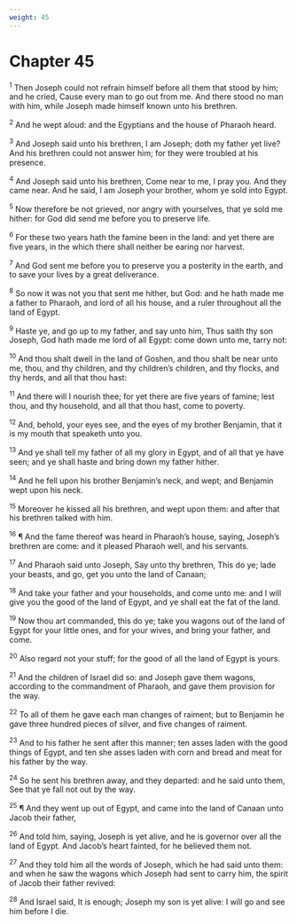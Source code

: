 ```yaml
---
weight: 45
---
```


# Chapter 45

<sup>1</sup> Then Joseph could not refrain himself before all them that stood by him; and he cried, Cause every man to go out from me. And there stood no man with him, while Joseph made himself known unto his brethren. 

<sup>2</sup> And he wept aloud: and the Egyptians and the house of Pharaoh heard. 

<sup>3</sup> And Joseph said unto his brethren, I am Joseph; doth my father yet live? And his brethren could not answer him; for they were troubled at his presence. 

<sup>4</sup> And Joseph said unto his brethren, Come near to me, I pray you. And they came near. And he said, I am Joseph your brother, whom ye sold into Egypt. 

<sup>5</sup> Now therefore be not grieved, nor angry with yourselves, that ye sold me hither: for God did send me before you to preserve life. 

<sup>6</sup> For these two years hath the famine been in the land: and yet there are five years, in the which there shall neither be earing nor harvest. 

<sup>7</sup> And God sent me before you to preserve you a posterity in the earth, and to save your lives by a great deliverance. 

<sup>8</sup> So now it was not you that sent me hither, but God: and he hath made me a father to Pharaoh, and lord of all his house, and a ruler throughout all the land of Egypt. 

<sup>9</sup> Haste ye, and go up to my father, and say unto him, Thus saith thy son Joseph, God hath made me lord of all Egypt: come down unto me, tarry not: 

<sup>10</sup> And thou shalt dwell in the land of Goshen, and thou shalt be near unto me, thou, and thy children, and thy children’s children, and thy flocks, and thy herds, and all that thou hast: 

<sup>11</sup> And there will I nourish thee; for yet there are five years of famine; lest thou, and thy household, and all that thou hast, come to poverty. 

<sup>12</sup> And, behold, your eyes see, and the eyes of my brother Benjamin, that it is my mouth that speaketh unto you. 

<sup>13</sup> And ye shall tell my father of all my glory in Egypt, and of all that ye have seen; and ye shall haste and bring down my father hither. 

<sup>14</sup> And he fell upon his brother Benjamin’s neck, and wept; and Benjamin wept upon his neck. 

<sup>15</sup> Moreover he kissed all his brethren, and wept upon them: and after that his brethren talked with him. 

<sup>16</sup> ¶ And the fame thereof was heard in Pharaoh’s house, saying, Joseph’s brethren are come: and it pleased Pharaoh well, and his servants. 

<sup>17</sup> And Pharaoh said unto Joseph, Say unto thy brethren, This do ye; lade your beasts, and go, get you unto the land of Canaan; 

<sup>18</sup> And take your father and your households, and come unto me: and I will give you the good of the land of Egypt, and ye shall eat the fat of the land. 

<sup>19</sup> Now thou art commanded, this do ye; take you wagons out of the land of Egypt for your little ones, and for your wives, and bring your father, and come. 

<sup>20</sup> Also regard not your stuff; for the good of all the land of Egypt is yours. 

<sup>21</sup> And the children of Israel did so: and Joseph gave them wagons, according to the commandment of Pharaoh, and gave them provision for the way. 

<sup>22</sup> To all of them he gave each man changes of raiment; but to Benjamin he gave three hundred pieces of silver, and five changes of raiment. 

<sup>23</sup> And to his father he sent after this manner; ten asses laden with the good things of Egypt, and ten she asses laden with corn and bread and meat for his father by the way. 

<sup>24</sup> So he sent his brethren away, and they departed: and he said unto them, See that ye fall not out by the way. 

<sup>25</sup> ¶ And they went up out of Egypt, and came into the land of Canaan unto Jacob their father, 

<sup>26</sup> And told him, saying, Joseph is yet alive, and he is governor over all the land of Egypt. And Jacob’s heart fainted, for he believed them not. 

<sup>27</sup> And they told him all the words of Joseph, which he had said unto them: and when he saw the wagons which Joseph had sent to carry him, the spirit of Jacob their father revived: 

<sup>28</sup> And Israel said, It is enough; Joseph my son is yet alive: I will go and see him before I die. 


